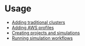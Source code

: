 # Usage

- [Adding traditional clusters](trad-cluster.md)
- [Adding AWS profiles](aws-profiles.md)
- [Creating projects and simulations](creating.md)
- [Running simulation workflows](running.md)
